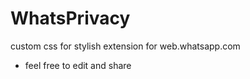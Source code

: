 # WhatsPrivacy
custom css for stylish extension for web.whatsapp.com

- feel free to edit and share
